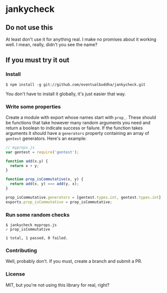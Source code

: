 # jankycheck

## Do not use this

At least don't use it for anything real. I make no promises about it working
well. I mean, really, didn't you see the name?

## If you must try it out

### Install

```
$ npm install -g git://github.com/eventualbuddha/jankycheck.git
```

You don't have to install it globally, it's just easier that way.

### Write some properties

Create a module with export whose names start with `prop_`. These should be
functions that take however many random arguments you need and return a
boolean to indicate success or failure. If the function takes arguments it
should have a `generators` property containing an array of `gentest`
generators. Here's an example:

```js
// myprops.js
var gentest = require('gentest');

function add(x,y) {
  return x + y;
}

function prop_isCommutative(x, y) {
  return add(x, y) === add(y, x);
}

prop_isCommutative.generators = [gentest.types.int, gentest.types.int];
exports.prop_isCommutative = prop_isCommutative;
```

### Run some random checks

```
$ jankycheck myprops.js
✓ prop_isCommutative

1 total, 1 passed, 0 failed.
```

### Contributing

Well, probably don't. If you must, create a branch and submit a PR.

### License

MIT, but you're not using this library for real, right?
